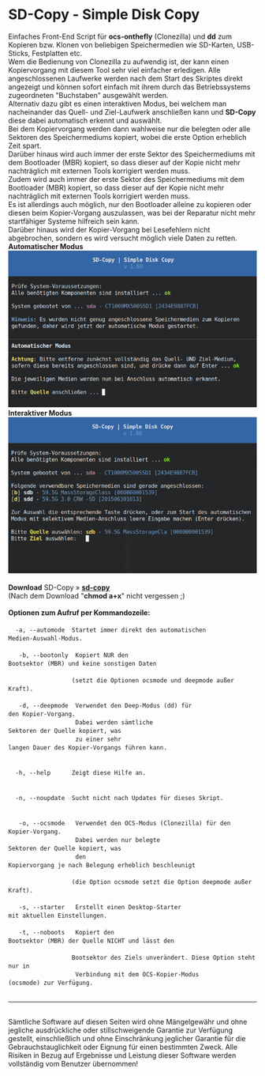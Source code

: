 # SD-Copy - Simple Disk Copy
Einfaches Front-End Script für <b>ocs-onthefly</b> (Clonezilla) und <b>dd</b> zum Kopieren bzw. Klonen von beliebigen Speichermedien wie SD-Karten, USB-Sticks, Festplatten etc.<br />
Wem die Bedienung von Clonezilla zu aufwendig ist, der kann einen Kopiervorgang mit diesem Tool sehr viel einfacher erledigen. Alle angeschlossenen Laufwerke werden nach dem Start des Skriptes direkt angezeigt und können sofort einfach mit ihrem durch das Betriebssystems zugeordneten "Buchstaben" ausgewählt werden.<br />
Alternativ dazu gibt es einen interaktiven Modus, bei welchem man nacheinander das Quell- und Ziel-Laufwerk anschließen kann und <b>SD-Copy</b> diese dabei automatisch erkennt und auswählt.<br />
Bei dem Kopiervorgang werden dann wahlweise nur die belegten oder alle Sektoren des Speichermediums kopiert, wobei die erste Option erheblich Zeit spart.<br />
Darüber hinaus wird auch immer der erste Sektor des Speichermediums mit dem Bootloader (MBR) kopiert, so dass dieser auf der Kopie nicht mehr nachträglich mit externen Tools korrigiert werden muss.<br />
Zudem wird auch immer der erste Sektor des Speichermediums mit dem Bootloader (MBR) kopiert, so dass dieser auf der Kopie nicht mehr nachträglich mit externen Tools korrigiert werden muss.<br />
Es ist allerdings auch möglich, nur den Bootloader alleine zu kopieren oder diesen beim Kopier-Vorgang auszulassen, was bei der Reparatur nicht mehr startfähiger Systeme hilfreich sein kann.<br />
Darüber hinaus wird der Kopier-Vorgang bei Lesefehlern nicht abgebrochen, sondern es wird versucht möglich viele Daten zu retten.
<br />
<b>Automatischer Modus</b><br />
<img src="./img/sd-copy_screen_1.png"><br />
<b>Interaktiver Modus</b><br />
<img src="./img/sd-copy_screen_2.png">
<br />
<br />
<b>Download</b> SD-Copy&nbsp;&raquo;&nbsp;<a href="https://github.com/migacode/sd-copy/blob/main/sd-copy"><strong>sd-copy</strong></a><br />
(Nach dem Download "<b>chmod a+x</b>" nicht vergessen ;)
<br />
<br />
<b>Optionen zum Aufruf per Kommandozeile:</b><br />
<code>
&nbsp;&nbsp;-a,&nbsp;--automode&nbsp;&nbsp;Startet immer direkt den automatischen Medien-Auswahl-Modus.<br />
<br />
&nbsp;&nbsp;-b,&nbsp;--bootonly&nbsp;&nbsp;Kopiert NUR den Bootsektor (MBR) und keine sonstigen Daten<br />
&nbsp;&nbsp;&nbsp;&nbsp;&nbsp;&nbsp;&nbsp;&nbsp;&nbsp;&nbsp;&nbsp;&nbsp;&nbsp;&nbsp;&nbsp;&nbsp;&nbsp;&nbsp;(setzt die Optionen ocsmode und deepmode außer Kraft).<br />
<br />
&nbsp;&nbsp;-d,&nbsp;--deepmode&nbsp;&nbsp;Verwendet den Deep-Modus (dd) für den Kopier-Vorgang.<br />
&nbsp;&nbsp;&nbsp;&nbsp;&nbsp;&nbsp;&nbsp;&nbsp;&nbsp;&nbsp;&nbsp;&nbsp;&nbsp;&nbsp;&nbsp;&nbsp;&nbsp;&nbsp;Dabei werden sämtliche Sektoren der Quelle kopiert, was<br />
&nbsp;&nbsp;&nbsp;&nbsp;&nbsp;&nbsp;&nbsp;&nbsp;&nbsp;&nbsp;&nbsp;&nbsp;&nbsp;&nbsp;&nbsp;&nbsp;&nbsp;&nbsp;zu einer sehr langen Dauer des Kopier-Vorgangs führen kann.<br />
<br />
&nbsp;&nbsp;-h,&nbsp;--help&nbsp;&nbsp;&nbsp;&nbsp;&nbsp;&nbsp;Zeigt diese Hilfe an.<br />
<br />
&nbsp;&nbsp;-n,&nbsp;--noupdate&nbsp;&nbsp;Sucht nicht nach Updates für dieses Skript.<br />
<br />
&nbsp;&nbsp;-o,&nbsp;--ocsmode&nbsp;&nbsp; Verwendet den OCS-Modus (Clonezilla) für den Kopier-Vorgang.<br />
&nbsp;&nbsp;&nbsp;&nbsp;&nbsp;&nbsp;&nbsp;&nbsp;&nbsp;&nbsp;&nbsp;&nbsp;&nbsp;&nbsp;&nbsp;&nbsp;&nbsp;&nbsp;Dabei werden nur belegte Sektoren der Quelle kopiert, was<br />
&nbsp;&nbsp;&nbsp;&nbsp;&nbsp;&nbsp;&nbsp;&nbsp;&nbsp;&nbsp;&nbsp;&nbsp;&nbsp;&nbsp;&nbsp;&nbsp;&nbsp;&nbsp;den Kopiervorgang je nach Belegung erheblich beschleunigt<br />
&nbsp;&nbsp;&nbsp;&nbsp;&nbsp;&nbsp;&nbsp;&nbsp;&nbsp;&nbsp;&nbsp;&nbsp;&nbsp;&nbsp;&nbsp;&nbsp;&nbsp;&nbsp;(die Option ocsmode setzt die Option deepmode außer Kraft).<br />
<br />
&nbsp;&nbsp;-s,&nbsp;--starter&nbsp;&nbsp; Erstellt einen Desktop-Starter mit aktuellen Einstellungen.<br />
<br />
&nbsp;&nbsp;-t,&nbsp;--noboots&nbsp;&nbsp; Kopiert den Bootsektor (MBR) der Quelle NICHT und lässt den<br />
&nbsp;&nbsp;&nbsp;&nbsp;&nbsp;&nbsp;&nbsp;&nbsp;&nbsp;&nbsp;&nbsp;&nbsp;&nbsp;&nbsp;&nbsp;&nbsp;&nbsp;&nbsp;Bootsektor des Ziels unverändert. Diese Option steht nur in<br />
&nbsp;&nbsp;&nbsp;&nbsp;&nbsp;&nbsp;&nbsp;&nbsp;&nbsp;&nbsp;&nbsp;&nbsp;&nbsp;&nbsp;&nbsp;&nbsp;&nbsp;&nbsp;Verbindung mit dem OCS-Kopier-Modus (ocsmode) zur Verfügung.<br />
</code>
<br />
<hr>
<br />
Sämtliche Software auf diesen Seiten wird ohne Mängelgewähr und ohne jegliche ausdrückliche oder stillschweigende Garantie zur Verfügung gestellt, einschließlich und ohne Einschränkung jeglicher Garantie für die Gebrauchstauglichkeit oder Eignung für einen bestimmten Zweck. Alle Risiken in Bezug auf Ergebnisse und Leistung dieser Software werden vollständig vom Benutzer übernommen!
